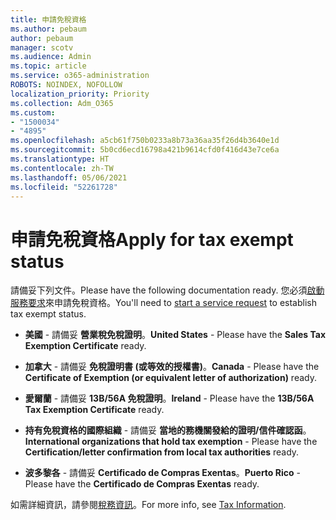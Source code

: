 ```yaml
---
title: 申請免稅資格
ms.author: pebaum
author: pebaum
manager: scotv
ms.audience: Admin
ms.topic: article
ms.service: o365-administration
ROBOTS: NOINDEX, NOFOLLOW
localization_priority: Priority
ms.collection: Adm_O365
ms.custom:
- "1500034"
- "4895"
ms.openlocfilehash: a5cb61f750b0233a8b73a36aa35f26d4b3640e1d
ms.sourcegitcommit: 5b0cd6ecd16798a421b9614cfd0f416d43e7ce6a
ms.translationtype: HT
ms.contentlocale: zh-TW
ms.lasthandoff: 05/06/2021
ms.locfileid: "52261728"
---
```

# <a name="apply-for-tax-exempt-status"></a><span data-ttu-id="f2d65-102">申請免稅資格</span><span class="sxs-lookup"><span data-stu-id="f2d65-102">Apply for tax exempt status</span></span>

<span data-ttu-id="f2d65-103">請備妥下列文件。</span><span class="sxs-lookup"><span data-stu-id="f2d65-103">Please have the following documentation ready.</span></span> <span data-ttu-id="f2d65-104">您必須[啟動服務要求](/microsoft-365/admin/contact-support-for-business-products)來申請免稅資格。</span><span class="sxs-lookup"><span data-stu-id="f2d65-104">You'll need to [start a service request](/microsoft-365/admin/contact-support-for-business-products) to establish tax exempt status.</span></span>

- <span data-ttu-id="f2d65-105">**美國** - 請備妥 **營業稅免稅證明**。</span><span class="sxs-lookup"><span data-stu-id="f2d65-105">**United States** - Please have the **Sales Tax Exemption Certificate** ready.</span></span>

- <span data-ttu-id="f2d65-106">**加拿大** - 請備妥 **免稅證明書 (或等效的授權書)**。</span><span class="sxs-lookup"><span data-stu-id="f2d65-106">**Canada** - Please have the **Certificate of Exemption (or equivalent letter of authorization)** ready.</span></span>

- <span data-ttu-id="f2d65-107">**愛爾蘭** - 請備妥 **13B/56A 免稅證明**。</span><span class="sxs-lookup"><span data-stu-id="f2d65-107">**Ireland** - Please have the **13B/56A Tax Exemption Certificate** ready.</span></span>

- <span data-ttu-id="f2d65-108">**持有免稅資格的國際組織** - 請備妥 **當地的務機關發給的證明/信件確認函**。</span><span class="sxs-lookup"><span data-stu-id="f2d65-108">**International organizations that hold tax exemption** - Please have the **Certification/letter confirmation from local tax authorities** ready.</span></span>

- <span data-ttu-id="f2d65-109">**波多黎各** - 請備妥 **Certificado de Compras Exentas**。</span><span class="sxs-lookup"><span data-stu-id="f2d65-109">**Puerto Rico** - Please have the **Certificado de Compras Exentas** ready.</span></span>

<span data-ttu-id="f2d65-110">如需詳細資訊，請參閱[稅務資訊](https://docs.microsoft.com/microsoft-365/commerce/billing-and-payments/tax-information)。</span><span class="sxs-lookup"><span data-stu-id="f2d65-110">For more info, see [Tax Information](https://docs.microsoft.com/microsoft-365/commerce/billing-and-payments/tax-information).</span></span>
